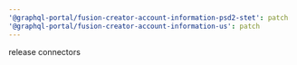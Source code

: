```yaml
---
'@graphql-portal/fusion-creator-account-information-psd2-stet': patch
'@graphql-portal/fusion-creator-account-information-us': patch
---
```


release connectors
